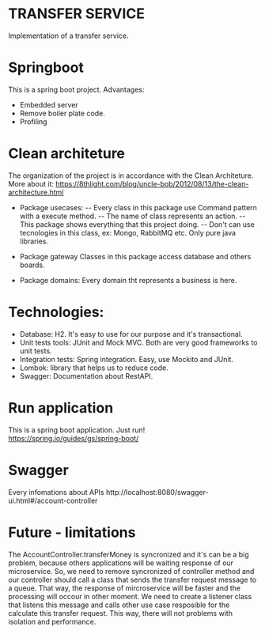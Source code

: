 # TRANSFER SERVICE

Implementation of a transfer service.

# Springboot 
This is a spring boot project. Advantages:
- Embedded server
- Remove boiler plate code.
- Profiling

# Clean architeture

The organization of the project is in accordance with the Clean Architeture. More about it:
https://8thlight.com/blog/uncle-bob/2012/08/13/the-clean-architecture.html

- Package usecases:
 -- Every class in this package use Command pattern with a execute method.
 -- The name of class represents an action.
 -- This package shows everything that this project doing.
 -- Don't can use tecnologies in this class, ex: Mongo, RabbitMQ etc. Only pure java libraries.

- Package gateway
Classes in this package access database and others boards.

- Package domains:
Every domain tht represents a business is here.

# Technologies:

- Database: H2. It's easy to use for our purpose and it's transactional.
- Unit tests tools: JUnit and Mock MVC. Both are very good frameworks to unit tests.
- Integration tests: Spring integration. Easy, use Mockito and JUnit.
- Lombok: library that helps us to reduce code.
- Swagger: Documentation about RestAPI. 

# Run application

This is a spring boot application. Just run!
https://spring.io/guides/gs/spring-boot/

# Swagger

Every infomations about APIs
http://localhost:8080/swagger-ui.html#/account-controller

# Future - limitations

The AccountController.transferMoney is syncronized and it's can be a big problem, because others applications will be waiting response of our microservice. So, we need to remove syncronized of controller method and our controller should call a class that sends the transfer request message to a queue. That way, the response of mircroservice will be faster and the processing will occour in other moment. We need to create a listener class that listens this message and calls other use case resposible for the calculate this transfer request. This way, there will not problems with isolation and performance.


